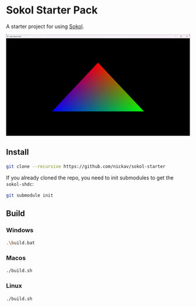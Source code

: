 # Sokol Starter Pack

A starter project for using [Sokol](https://github.com/floooh/sokol).

<img src="./tools/preview.png" alt="Preview" />

## Install

```bash
git clone --recursive https://github.com/nickav/sokol-starter
```

If you already cloned the repo, you need to init submodules to get the `sokol-shdc`:

```bash
git submodule init
```

## Build

### Windows

```bash
.\build.bat
```

### Macos

```bash
./build.sh
```

### Linux

```bash
./build.sh
```
